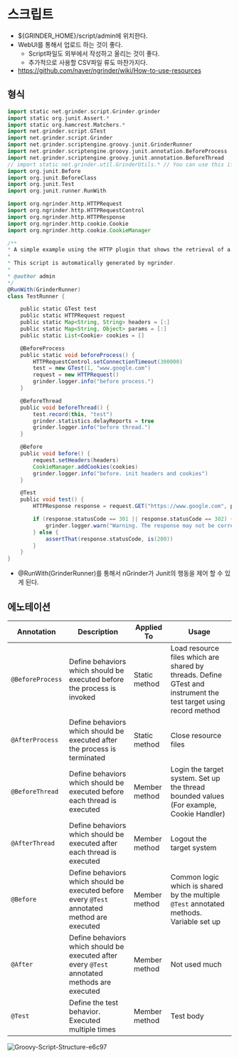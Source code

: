 # 스크립트
- ${GRINDER_HOME}/script/admin에 위치한다.
- WebUI를 통해서 업로드 하는 것이 좋다.
  - Script파일도 외부에서 작성하고 올리는 것이 좋다.
  - 추가적으로 사용할 CSV파일 류도 마찬가지다.
- https://github.com/naver/ngrinder/wiki/How-to-use-resources
## 형식
```groovy
import static net.grinder.script.Grinder.grinder
import static org.junit.Assert.*
import static org.hamcrest.Matchers.*
import net.grinder.script.GTest
import net.grinder.script.Grinder
import net.grinder.scriptengine.groovy.junit.GrinderRunner
import net.grinder.scriptengine.groovy.junit.annotation.BeforeProcess
import net.grinder.scriptengine.groovy.junit.annotation.BeforeThread
// import static net.grinder.util.GrinderUtils.* // You can use this if you're using nGrinder after 3.2.3
import org.junit.Before
import org.junit.BeforeClass
import org.junit.Test
import org.junit.runner.RunWith

import org.ngrinder.http.HTTPRequest
import org.ngrinder.http.HTTPRequestControl
import org.ngrinder.http.HTTPResponse
import org.ngrinder.http.cookie.Cookie
import org.ngrinder.http.cookie.CookieManager

/**
* A simple example using the HTTP plugin that shows the retrieval of a single page via HTTP.
*
* This script is automatically generated by ngrinder.
*
* @author admin
*/
@RunWith(GrinderRunner)
class TestRunner {

	public static GTest test
	public static HTTPRequest request
	public static Map<String, String> headers = [:]
	public static Map<String, Object> params = [:]
	public static List<Cookie> cookies = []

	@BeforeProcess
	public static void beforeProcess() {
		HTTPRequestControl.setConnectionTimeout(300000)
		test = new GTest(1, "www.google.com")
		request = new HTTPRequest()
		grinder.logger.info("before process.")
	}

	@BeforeThread
	public void beforeThread() {
		test.record(this, "test")
		grinder.statistics.delayReports = true
		grinder.logger.info("before thread.")
	}

	@Before
	public void before() {
		request.setHeaders(headers)
		CookieManager.addCookies(cookies)
		grinder.logger.info("before. init headers and cookies")
	}

	@Test
	public void test() {
		HTTPResponse response = request.GET("https://www.google.com", params)

		if (response.statusCode == 301 || response.statusCode == 302) {
			grinder.logger.warn("Warning. The response may not be correct. The response code was {}.", response.statusCode)
		} else {
			assertThat(response.statusCode, is(200))
		}
	}
}
```
- @RunWith(GrinderRunner)를 통해서 nGrinder가 Junit의 행동을 제어 할 수 있게 된다.


## 에노테이션
| Annotation      | Description     | Applied To | Usage |
| ----------- | ----------- | ----------- | ----------- |
| `@BeforeProcess` | Define behaviors which should be executed before the process is invoked | Static method | Load resource files which are shared by threads. Define GTest and instrument the test target using record method |
| `@AfterProcess`  | Define behaviors which should be executed after the process is terminated | Static method | Close resource files |
| `@BeforeThread`  | Define behaviors which should be executed before each thread is executed | Member method | Login the target system. Set up the thread bounded values (For example, Cookie Handler) |
| `@AfterThread`   | Define behaviors which should be executed after each thread is executed | Member method | Logout the target system |
| `@Before`        | Define behaviors which should be executed before every `@Test` annotated method are executed | Member method | Common logic which is shared by the multiple `@Test` annotated methods. Variable set up |
| `@After`         | Define behaviors which should be executed after every `@Test` annotated methods are executed | Member method | Not used much |
| `@Test`          | Define the test behavior. Executed multiple times | Member method | Test body |

![Groovy-Script-Structure-e6c97](https://github.com/ktj1997/TIL/assets/57896918/4968bfb9-476a-46c5-bba7-73970a283912)
